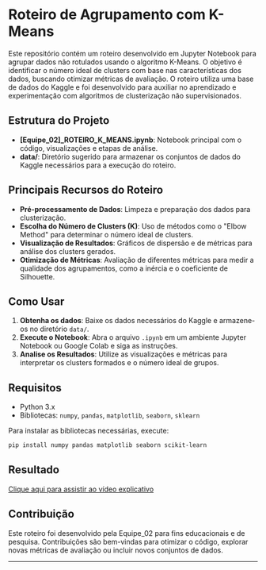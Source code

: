 # Roteiro de Agrupamento com K-Means

Este repositório contém um roteiro desenvolvido em Jupyter Notebook para agrupar dados não rotulados usando o algoritmo K-Means. O objetivo é identificar o número ideal de clusters com base nas características dos dados, buscando otimizar métricas de avaliação. O roteiro utiliza uma base de dados do Kaggle e foi desenvolvido para auxiliar no aprendizado e experimentação com algoritmos de clusterização não supervisionados.

## Estrutura do Projeto

- **[Equipe_02]_ROTEIRO_K_MEANS.ipynb**: Notebook principal com o código, visualizações e etapas de análise.
- **data/**: Diretório sugerido para armazenar os conjuntos de dados do Kaggle necessários para a execução do roteiro.

## Principais Recursos do Roteiro

- **Pré-processamento de Dados**: Limpeza e preparação dos dados para clusterização.
- **Escolha do Número de Clusters (K)**: Uso de métodos como o "Elbow Method" para determinar o número ideal de clusters.
- **Visualização de Resultados**: Gráficos de dispersão e de métricas para análise dos clusters gerados.
- **Otimização de Métricas**: Avaliação de diferentes métricas para medir a qualidade dos agrupamentos, como a inércia e o coeficiente de Silhouette.

## Como Usar

1. **Obtenha os dados**: Baixe os dados necessários do Kaggle e armazene-os no diretório `data/`.
2. **Execute o Notebook**: Abra o arquivo `.ipynb` em um ambiente Jupyter Notebook ou Google Colab e siga as instruções.
3. **Analise os Resultados**: Utilize as visualizações e métricas para interpretar os clusters formados e o número ideal de grupos.

## Requisitos

- Python 3.x
- Bibliotecas: `numpy`, `pandas`, `matplotlib`, `seaborn`, `sklearn`

Para instalar as bibliotecas necessárias, execute:
```bash
pip install numpy pandas matplotlib seaborn scikit-learn
```

## Resultado
[Clique aqui para assistir ao vídeo explicativo](https://drive.google.com/file/d/14E9oSWY6skQAlY19bA-fVkMWqhGkWsj-/view?usp=sharing)


## Contribuição

Este roteiro foi desenvolvido pela Equipe_02 para fins educacionais e de pesquisa. Contribuições são bem-vindas para otimizar o código, explorar novas métricas de avaliação ou incluir novos conjuntos de dados.

---
